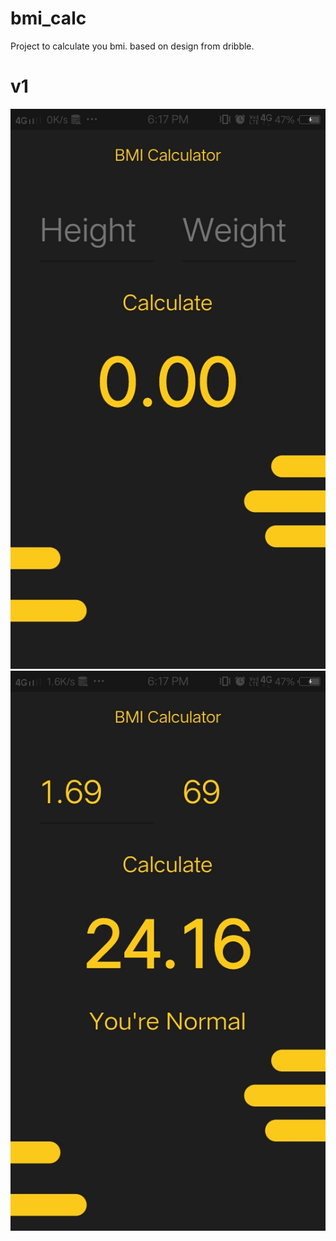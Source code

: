 # bmi_calc
Project to calculate you bmi. based on design from dribble.

# v1

![img1](https://github.com/JDRanpariya/BMI_Calc/blob/master/Screenshot_20210312_181717.jpg)
![img2](https://github.com/JDRanpariya/BMI_Calc/blob/master/Screenshot_20210312_181734.jpg)



